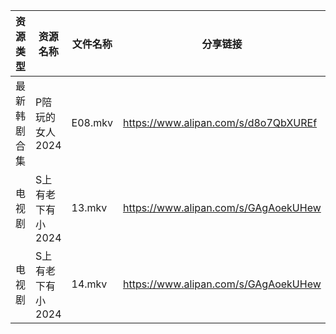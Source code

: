 | 资源类型   | 资源名称        | 文件名称    | 分享链接                                 | 更新时间                |
| ------ | ----------- | ------- | ------------------------------------ | ------------------- |
| 最新韩剧合集 | P陪玩的女人2024  | E08.mkv | https://www.alipan.com/s/d8o7QbXUREf | 2024-07-05 00:09:21 |
| 电视剧    | S上有老下有小2024 | 13.mkv  | https://www.alipan.com/s/GAgAoekUHew | 2024-07-05 00:06:40 |
| 电视剧    | S上有老下有小2024 | 14.mkv  | https://www.alipan.com/s/GAgAoekUHew | 2024-07-05 00:06:39 |
